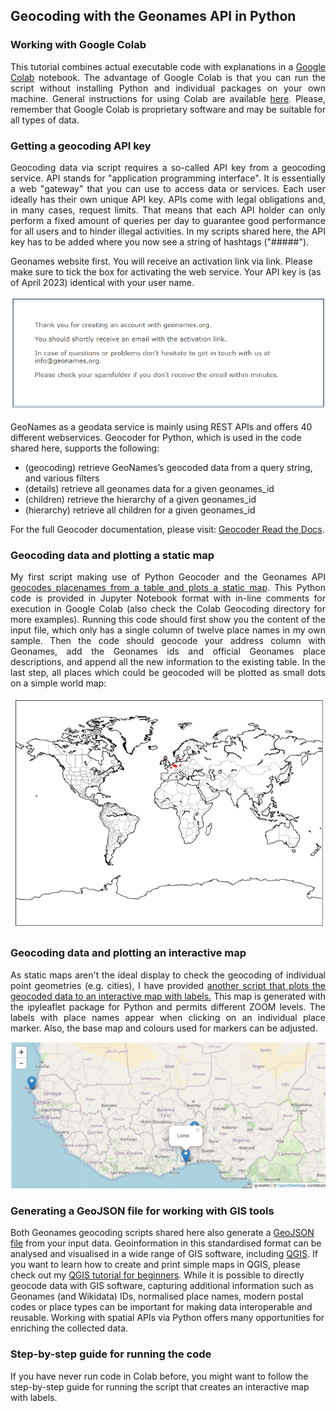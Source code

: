 <h2>Geocoding with the Geonames API in Python</h2>

<h3>Working with Google Colab</h3>

<p align="justify">This tutorial combines actual executable code with explanations in a <a href="https://colab.research.google.com/">Google Colab</a> notebook. The advantage of <bold>Google Colab</bold> is that you can run the script without installing Python and individual packages on your own machine. General instructions for using Colab are available <a href="https://github.com/MonikaBarget/GeoHumTutorials/blob/master/Tutorial_GoogleColab.md">here</a>. Please, remember that Google Colab is proprietary software and may be suitable for all types of data.
  
<h3>Getting a geocoding API key</h3>

<p align="justify">Geocoding data via script requires a so-called API key from a geocoding service. API stands for "application programming interface". It is essentially a web "gateway" that you can use to access data or services. Each user ideally has their own unique API key. APIs come with legal obligations and, in many cases, request limits. That means that each API holder can only perform a fixed amount of queries per day to guarantee good performance for all users and to hinder illegal activities. In my scripts shared here, the API key has to be added where you now see a string of hashtags ("#####").</p>
  
<p align="justify>"In this tutorial, we are using the Geonames API. So, please, sign up for your personal key on the <a href="http://www.geonames.org/login">Geonames website</a> first. You will receive an activation link via link. Please make sure to tick the box for activating the web service. Your API key is (as of April 2023) identical with your user name.</p>

<img src="./Screenshots Colab/Geonames_Sign-Up.png"/>

<p>GeoNames as a geodata service is mainly using REST APIs and offers 40 different webservices. Geocoder for Python, which is used in the code shared here, supports the following:</p>

<ul>
  <li>(geocoding) retrieve GeoNames’s geocoded data from a query string, and various filters</li>
    <li>(details) retrieve all geonames data for a given geonames_id</li>
    <li>(children) retrieve the hierarchy of a given geonames_id</li>
    <li>(hierarchy) retrieve all children for a given geonames_id</li>
 </ul>

<p>For the full Geocoder documentation, please visit: <a href="https://geocoder.readthedocs.io/providers/GeoNames.html">Geocoder Read the Docs</a>.</p>
  
<h3>Geocoding data and plotting a static map</h3>

<p align="justify">My first script making use of Python Geocoder and the Geonames API <a href="https://github.com/MonikaBarget/GeoHumTutorials/blob/master/Colab_Geocoding/Geocode_Plot_Geonames.ipynb">geocodes placenames from a table and plots a static map</a>. This Python code is provided in Jupyter Notebook format with in-line comments for execution in Google Colab (also check the Colab Geocoding directory for more examples). Running this code should first show you the content of the input file, which only has a single column of twelve place names in my own sample. Then the code should geocode your address column with Geonames, add the Geonames ids and official Geonames place descriptions, and append all the new information to the existing table. In the last step, all places which could be geocoded will be plotted as small dots on a simple world map:</p>

<img alt="sample map" src="./Colab_Geocoding/TestMap.png">

<h3>Geocoding data and plotting an interactive map</h3>

<p align="justify">As static maps aren't the ideal display to check the geocoding
of individual point geometries (e.g. cities), I have provided <a href="./Colab_Geocoding/Geocode_Plot_Geonames_interactiveMAP-withLabels.ipynb">another script that plots the geocoded data to an interactive map with labels.</a> This map is generated with the <bold>ipyleaflet</bold> package for Python and permits different ZOOM levels. The labels with place names appear when clicking on an individual place marker. Also, the base map and colours used for markers can be adjusted.</p>

<img src="./Screenshots Colab/Ipyleaflet_Map-with-Labels.png"/>

<h3>Generating a GeoJSON file for working with GIS tools</h3>

<p algin="justify">Both Geonames geocoding scripts shared here also generate a <a href="https://geojson.org/">GeoJSON file</a> from your input data. Geoinformation in this standardised format can be analysed and visualised in a wide range of GIS software, including <a href="https://qgis.org/en/site/">QGIS</a>. If you want to learn how to create and print simple maps in QGIS, please check out my <a href="https://monikabarget.github.io/GeoHumTutorials/Tutorial_simpleQGISmaps">QGIS tutorial for beginners</a>. While it is possible to directly geocode data with GIS software, capturing additional information such as Geonames (and Wikidata) IDs, normalised place names, modern postal codes or place types can be important for making data interoperable and reusable. Working with spatial APIs via Python offers many opportunities for enriching the collected data.</p>

<h3>Step-by-step guide for running the code</h3>

If you have never run code in Colab before, you might want to follow the step-by-step guide for running the script that creates an interactive map with labels.

